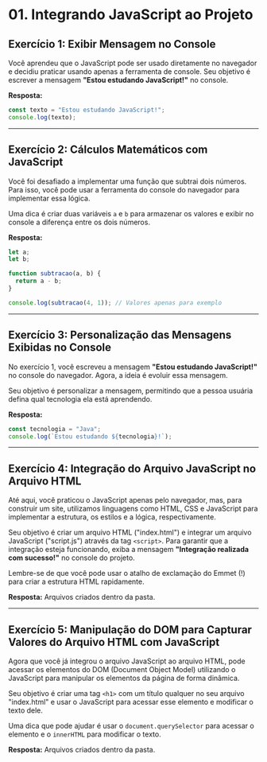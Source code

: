 # 01. Integrando JavaScript ao Projeto

## Exercício 1: Exibir Mensagem no Console
Você aprendeu que o JavaScript pode ser usado diretamente no navegador e decidiu praticar usando apenas a ferramenta de console. Seu objetivo é escrever a mensagem **"Estou estudando JavaScript!"** no console.

**Resposta:**  
```javascript
const texto = "Estou estudando JavaScript!";
console.log(texto);
```
---

## Exercício 2: Cálculos Matemáticos com JavaScript
Você foi desafiado a implementar uma função que subtrai dois números. Para isso, você pode usar a ferramenta do console do navegador para implementar essa lógica.

Uma dica é criar duas variáveis `a` e `b` para armazenar os valores e exibir no console a diferença entre os dois números.

**Resposta:**  
```javascript
let a;
let b;

function subtracao(a, b) {
  return a - b;
}

console.log(subtracao(4, 1)); // Valores apenas para exemplo
```
---

## Exercício 3: Personalização das Mensagens Exibidas no Console
No exercício 1, você escreveu a mensagem **"Estou estudando JavaScript!"** no console do navegador. Agora, a ideia é evoluir essa mensagem.

Seu objetivo é personalizar a mensagem, permitindo que a pessoa usuária defina qual tecnologia ela está aprendendo.

**Resposta:**  
```javascript
const tecnologia = "Java";
console.log(`Estou estudando ${tecnologia}!`);
```
---

## Exercício 4: Integração do Arquivo JavaScript no Arquivo HTML
Até aqui, você praticou o JavaScript apenas pelo navegador, mas, para construir um site, utilizamos linguagens como HTML, CSS e JavaScript para implementar a estrutura, os estilos e a lógica, respectivamente.

Seu objetivo é criar um arquivo HTML ("index.html") e integrar um arquivo JavaScript ("script.js") através da tag `<script>`. Para garantir que a integração esteja funcionando, exiba a mensagem **"Integração realizada com sucesso!"** no console do projeto.

Lembre-se de que você pode usar o atalho de exclamação do Emmet (!) para criar a estrutura HTML rapidamente.

**Resposta:**
Arquivos criados dentro da pasta.

---

## Exercício 5: Manipulação do DOM para Capturar Valores do Arquivo HTML com JavaScript
Agora que você já integrou o arquivo JavaScript ao arquivo HTML, pode acessar os elementos do DOM (Document Object Model) utilizando o JavaScript para manipular os elementos da página de forma dinâmica.

Seu objetivo é criar uma tag `<h1>` com um título qualquer no seu arquivo "index.html" e usar o JavaScript para acessar esse elemento e modificar o texto dele.

Uma dica que pode ajudar é usar o `document.querySelector` para acessar o elemento e o `innerHTML` para modificar o texto.

**Resposta:**
Arquivos criados dentro da pasta.

